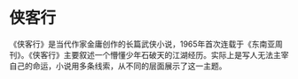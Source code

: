 # 侠客行

《侠客行》是当代作家金庸创作的长篇武侠小说，1965年首次连载于《东南亚周刊》。《侠客行》主要叙述一个懵懂少年石破天的江湖经历。实际上是写人无法主宰自己的命运，小说用多条线索，从不同的层面展示了这一主题。
